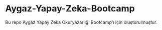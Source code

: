 # Aygaz-Yapay-Zeka-Bootcamp
Bu repo Aygaz Yapay Zeka Okuryazarlığı Bootcamp'ı için oluşturulmuştur.
